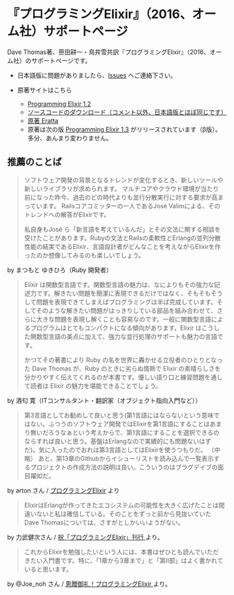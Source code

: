 # 『プログラミングElixir』（2016、オーム社）サポートページ

Dave Thomas著、笹田耕一・鳥井雪共訳『プログラミングElixir』（2016、オーム社）のサポートページです。

* 日本語版に問題がありましたら、[Issues](https://github.com/ohmsha/programming-elixir-ja/issues) へご連絡下さい。

* 原著サイトはこちら
  * [Programming Elixir 1.2](https://pragprog.com/book/elixir12/programming-elixir-1-2)
  * [ソースコードのダウンロード（コメント以外、日本語版とほぼ同じです）](https://pragprog.com/titles/elixir12/source_code)
  * [原著 Eratta](https://pragprog.com/titles/elixir12/errata)
  * 原著は次の版 [Programming Elixir 1.3](https://pragprog.com/book/elixir13/programming-elixir-1-3) がリリースされています（β版）。多分、あんまり変わりません。

## 推薦のことば

> ソフトウェア開発の背景となるトレンドが変化するとき、新しいツールや新しいライブラリが求められます。
> マルチコアやクラウド環境が当たり前になった昨今、過去のどの時代よりも並行分散実行に対する要求が高まっています。
> Railsコアコミッターの一人であるJosé  Valimによる、そのトレンドへの解答がElixirです。
> 
> 私自身もJosé ら「新言語を考えているんだ」とその文法に関する相談を受けたことがあります。Rubyの文法とRailsの柔軟性とErlangの並列分散性能の結実であるElixir、言語設計者がどんなことを考えながらElixirを作ったのか想像してみるのも楽しいでしょう。

by まつもと ゆきひろ（Ruby 開発者）

> 	Elixir は関数型言語です。関数型言語の魅力は、なによりもその強力な記述力です。解きたい問題を簡潔に表現できるだけではなく、そもそもそうして問題を表現できてしまえばプログラミングは半ば完成しています。そしてそのような解きたい問題がはっきりしている部品を組み合わせて、さらに大きな問題を表現し解くことも容易なのです。一般に関数型言語によるプログラムはとてもコンパクトになる傾向があります。Elixir はこうした関数型言語の美点に加えて、強力な並行処理のサポートも魅力の言語です。
>
> 	かつてその著書により Ruby の名を世界に轟かせる立役者のひとりとなった Dave Thomas が、Ruby のときに劣らぬ情熱で Elixir の素晴らしさを分かりやすく伝えてくれるのが本書です。優しい語り口と練習問題を通して読者は Elixir の魅力を堪能できることでしょう。

by 酒匂 寛（ITコンサルタント・翻訳家（オブジェクト指向入門など））

> 第3言語としてお勧めして良いと思う(第1言語にはならないという意味ではない。ふつうのソフトウェア開発ではElixirを第1言語にすることはあまり無いだろうなぁという考えからで、第1言語にすることを選択できるのならすれば良いと思う。基盤はErlangなので実績的にも問題ないはずだ)。気に入ったのでおれは第3言語としてはElixirを使うつもりだ。
> （中略）
>  あと、第13章のGithubからイシューリストを読み込んで一覧表示するプロジェクトの作成方法の説明は良い。こういうのはプラグデイブの面目躍如だ。 

by arton さん / [プログラミングElixir](https://www.artonx.org/diary/20160817.html) より

> ElixirはErlangが作ってきたエコシステムの可能性を大きく広げたことは間違いないと私は確信している。そのことをずっと前から見抜いていたDave Thomasについては、さすがとしかいいようがない。

by 力武健次さん / [ 祝「プログラミングElixir」刊行 ](https://heikou-konton.blogspot.jp/2016/08/programming-elixir-ja.html) より。

> これからElixirを勉強したいという人には、本書はぜひとも読んでいただきたい入門書です。特に、「1章から3章まで」と「第II部」はよく書かれていると思います。

by @Joe_noh さん / [ 恵贈御礼！プログラミングElixir ](http://tech.pepabo.com/2016/08/19/programming-elixir/) より。
